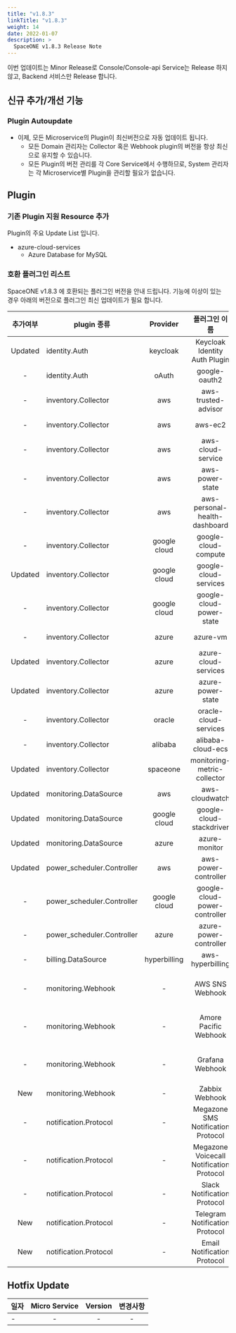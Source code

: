 ```yaml
---
title: "v1.8.3"
linkTitle: "v1.8.3"
weight: 14
date: 2022-01-07
description: >
  SpaceONE v1.8.3 Release Note
---
```


이번 업데이트는 Minor Release로 Console/Console-api Service는 Release 하지 않고, Backend 서비스만 Release 합니다. 

## 신규 추가/개선 기능

### Plugin Autoupdate 
- 이제, 모든 Microservice의 Plugin이 최신버전으로 자동 업데이트 됩니다.
  - 모든 Domain 관리자는 Collector 혹은 Webhook plugin의 버전을 항상 최신으로 유지할 수 있습니다. 
  - 모든 Plugin의 버전 관리를 각 Core Service에서 수행하므로, System 관리자는 각 Microservice별 Plugin을 관리할 필요가 없습니다.  
  
## Plugin 
 
### 기존 Plugin 지원 Resource 추가

Plugin의 주요 Update List 입니다.
 
- azure-cloud-services
    - Azure Database for MySQL

### 호환 플러그인 리스트

SpaceONE v1.8.3 에 호환되는 플러그인 버전을 안내 드립니다.
기능에 이상이 있는 경우 아래의 버전으로 플러그인 최신 업데이트가 필요 합니다.

|추가여부|plugin 종류|Provider|플러그인 이름| plugin_id | version |
|:---:|---|:---:|:---:|:---:|:---:|
|Updated|identity.Auth|keycloak|Keycloak Identity Auth Plugin|plugin-keycloak-identity-auth|v1.2|
|-|identity.Auth|oAuth|google-oauth2|plugin-e6b1b0bbacc6|v1.1|
|-|inventory.Collector|aws|aws-trusted-advisor|plugin-eb120a41bb8d|v1.4|
|-|inventory.Collector|aws|aws-ec2|plugin-49f224ef6d36|v1.12|
|-|inventory.Collector|aws|aws-cloud-service|plugin-54487559e402|v1.11.8|
|-|inventory.Collector|aws|aws-power-state|plugin-516babd3637c|v1.6|
|-|inventory.Collector|aws|aws-personal-health-dashboard|plugin-986155af217b|v1.4|
|-|inventory.Collector|google cloud|google-cloud-compute|plugin-13c3051967ce|v1.2.7|
|Updated|inventory.Collector|google cloud|google-cloud-services|plugin-87dc35ecb550|v1.2.9|
|-|inventory.Collector|google cloud|google-cloud-power-state|plugin-11f322fa4106|v1.1.3|
|-|inventory.Collector|azure|azure-vm|plugin-c1104066ca52|v1.2.12|
|Updated|inventory.Collector|azure|azure-cloud-services|plugin-6fec638f139c|v1.2.7|
|Updated|inventory.Collector|azure|azure-power-state|plugin-d7a1d8670488|v1.0.3|
|-|inventory.Collector|oracle|oracle-cloud-services| N/A | |
|-|inventory.Collector|alibaba|alibaba-cloud-ecs| N/A | |
|Updated|inventory.Collector|spaceone|monitoring-metric-collector|plugin-023782c156cf|v1.2.4|
|Updated|monitoring.DataSource|aws|aws-cloudwatch|plugin-41782f6158bb|v1.1.4|
|Updated|monitoring.DataSource|google cloud|google-cloud-stackdriver|plugin-57773973639a|v1.0.7|
|Updated|monitoring.DataSource|azure|azure-monitor|plugin-c6c14566298c|v1.0.4|
|Updated|power_scheduler.Controller|aws|aws-power-controller|plugin-5cd621a04f04|v1.4.4|
|-|power_scheduler.Controller|google cloud|google-cloud-power-controller|plugin-982ca2693f39|v1.1.4|
|-|power_scheduler.Controller|azure|azure-power-controller| N/A |v1.0.1|
|-|billing.DataSource|hyperbilling|aws-hyperbilling|plugin-b60505e70f9d|v1.0.2|
|-|monitoring.Webhook|-|AWS SNS Webhook|plugin-aws-sns-monitoring-webhook|v1.1|
|-|monitoring.Webhook|-| Amore Pacific Webhook |plugin-amorepacific-monitoring-webhook|v1.0.2|
|-|monitoring.Webhook|-| Grafana Webhook | plugin-grafana-monitoring-webhook |v1.0.2|
|New|monitoring.Webhook|-| Zabbix Webhook | plugin-zabbix-mon-webhook |v1.0|
|-|notification.Protocol|-| Megazone SMS Notification Protocol | plugin-sms-notification-protocol |v1.0.1|
|-|notification.Protocol|-| Megazone Voicecall Notification Protocol | plugin-voicecall-notification-protocol |v1.0.4|
|-|notification.Protocol|-| Slack Notification Protocol | slack-notification-protocol |v1.0.2|
|New|notification.Protocol|-| Telegram Notification Protocol | plugin-telegram-noti-protocol |v1.0.1|
|New|notification.Protocol|-| Email Notification Protocol | plugin-email-noti-protocol |v1.0|



## Hotfix Update
|일자|Micro Service|Version|변경사항|
|---|:---:|:---:|:---:|
|-|-|-| - |


